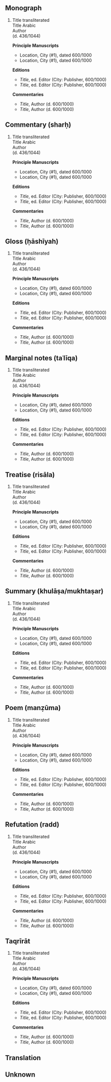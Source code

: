 ## Monograph

1. Title transliterated  
   Title Arabic  
   Author  
   (d. 436/1044)

   **Principle Manuscripts**
    * Location, City (#1), dated 600/1000
    * Location, City (#1), dated 600/1000

   **Editions**
    * *Title*, ed. Editor (City: Publisher, 600/1000)
    * *Title*, ed. Editor (City: Publisher, 600/1000)

   **Commentaries**
    * *Title*, Author (d. 600/1000)
    * *Title*, Author (d. 600/1000)

## Commentary (sharḥ)

1. Title transliterated  
   Title Arabic  
   Author  
   (d. 436/1044)

   **Principle Manuscripts**
    * Location, City (#1), dated 600/1000
    * Location, City (#1), dated 600/1000

   **Editions**
    * *Title*, ed. Editor (City: Publisher, 600/1000)
    * *Title*, ed. Editor (City: Publisher, 600/1000)

   **Commentaries**
    * *Title*, Author (d. 600/1000)
    * *Title*, Author (d. 600/1000)

## Gloss (ḥāshīyah)

1. Title transliterated  
   Title Arabic  
   Author  
   (d. 436/1044)

   **Principle Manuscripts**
    * Location, City (#1), dated 600/1000
    * Location, City (#1), dated 600/1000

   **Editions**
    * *Title*, ed. Editor (City: Publisher, 600/1000)
    * *Title*, ed. Editor (City: Publisher, 600/1000)

   **Commentaries**
    * *Title*, Author (d. 600/1000)
    * *Title*, Author (d. 600/1000)

## Marginal notes (taʿlīqa)

1. Title transliterated  
   Title Arabic  
   Author  
   (d. 436/1044)

   **Principle Manuscripts**
    * Location, City (#1), dated 600/1000
    * Location, City (#1), dated 600/1000

   **Editions**
    * *Title*, ed. Editor (City: Publisher, 600/1000)
    * *Title*, ed. Editor (City: Publisher, 600/1000)

   **Commentaries**
    * *Title*, Author (d. 600/1000)
    * *Title*, Author (d. 600/1000)

## Treatise (risāla)

1. Title transliterated  
   Title Arabic  
   Author  
   (d. 436/1044)

   **Principle Manuscripts**
    * Location, City (#1), dated 600/1000
    * Location, City (#1), dated 600/1000

   **Editions**
    * *Title*, ed. Editor (City: Publisher, 600/1000)
    * *Title*, ed. Editor (City: Publisher, 600/1000)

   **Commentaries**
    * *Title*, Author (d. 600/1000)
    * *Title*, Author (d. 600/1000)

## Summary (khulāṣa/mukhtaṣar)

1. Title transliterated  
   Title Arabic  
   Author  
   (d. 436/1044)

   **Principle Manuscripts**
    * Location, City (#1), dated 600/1000
    * Location, City (#1), dated 600/1000

   **Editions**
    * *Title*, ed. Editor (City: Publisher, 600/1000)
    * *Title*, ed. Editor (City: Publisher, 600/1000)

   **Commentaries**
    * *Title*, Author (d. 600/1000)
    * *Title*, Author (d. 600/1000)

## Poem (manẓūma)

1. Title transliterated  
   Title Arabic  
   Author  
   (d. 436/1044)

   **Principle Manuscripts**
    * Location, City (#1), dated 600/1000
    * Location, City (#1), dated 600/1000

   **Editions**
    * *Title*, ed. Editor (City: Publisher, 600/1000)
    * *Title*, ed. Editor (City: Publisher, 600/1000)

   **Commentaries**
    * *Title*, Author (d. 600/1000)
    * *Title*, Author (d. 600/1000)

## Refutation (radd)

1. Title transliterated  
   Title Arabic  
   Author  
   (d. 436/1044)

   **Principle Manuscripts**
    * Location, City (#1), dated 600/1000
    * Location, City (#1), dated 600/1000

   **Editions**
    * *Title*, ed. Editor (City: Publisher, 600/1000)
    * *Title*, ed. Editor (City: Publisher, 600/1000)

   **Commentaries**
    * *Title*, Author (d. 600/1000)
    * *Title*, Author (d. 600/1000)

## Taqrīrāt

1. Title transliterated  
   Title Arabic  
   Author  
   (d. 436/1044)

   **Principle Manuscripts**
    * Location, City (#1), dated 600/1000
    * Location, City (#1), dated 600/1000

   **Editions**
    * *Title*, ed. Editor (City: Publisher, 600/1000)
    * *Title*, ed. Editor (City: Publisher, 600/1000)

   **Commentaries**
    * *Title*, Author (d. 600/1000)
    * *Title*, Author (d. 600/1000)

## Translation

## Unknown


